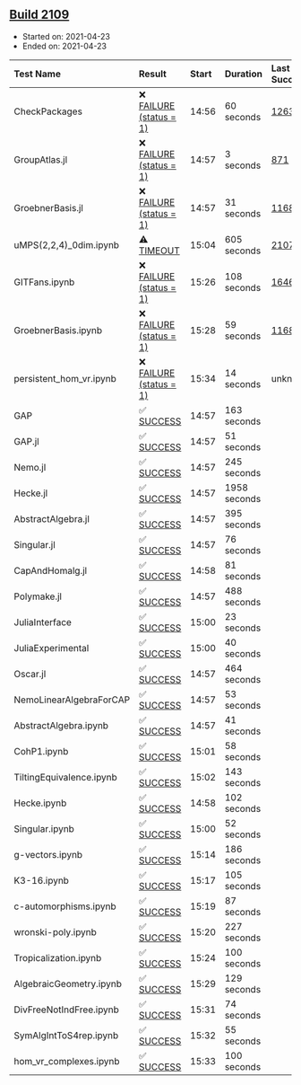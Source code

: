 ## [Build 2109](https://oscarci.mathematik.uni-kl.de/job/oscar-stable/2109/)

* Started on: 2021-04-23
* Ended on: 2021-04-23

| Test Name    | Result | Start | Duration | Last Success | First Failure |
|:-------------|:-------|:------|:---------|:-------------|:--------------|
| CheckPackages | ❌ [FAILURE (status = 1)](https://oscarci.mathematik.uni-kl.de/job/oscar-stable/2109/artifact/logs/build-2109/CheckPackages.log) | 14:56 | 60 seconds | [1263](https://oscarci.mathematik.uni-kl.de/job/oscar-stable/1263/) | [1264](https://oscarci.mathematik.uni-kl.de/job/oscar-stable/1264/) |
| GroupAtlas.jl | ❌ [FAILURE (status = 1)](https://oscarci.mathematik.uni-kl.de/job/oscar-stable/2109/artifact/logs/build-2109/GroupAtlas.jl.log) | 14:57 | 3 seconds | [871](https://oscarci.mathematik.uni-kl.de/job/oscar-stable/871/) | [872](https://oscarci.mathematik.uni-kl.de/job/oscar-stable/872/) |
| GroebnerBasis.jl | ❌ [FAILURE (status = 1)](https://oscarci.mathematik.uni-kl.de/job/oscar-stable/2109/artifact/logs/build-2109/GroebnerBasis.jl.log) | 14:57 | 31 seconds | [1168](https://oscarci.mathematik.uni-kl.de/job/oscar-stable/1168/) | [1169](https://oscarci.mathematik.uni-kl.de/job/oscar-stable/1169/) |
| uMPS(2,2,4)_0dim.ipynb | ⚠ [TIMEOUT](https://oscarci.mathematik.uni-kl.de/job/oscar-stable/2109/artifact/logs/build-2109/uMPS-2-2-4-_0dim.ipynb.log) | 15:04 | 605 seconds | [2107](https://oscarci.mathematik.uni-kl.de/job/oscar-stable/2107/) | [2108](https://oscarci.mathematik.uni-kl.de/job/oscar-stable/2108/) |
| GITFans.ipynb | ❌ [FAILURE (status = 1)](https://oscarci.mathematik.uni-kl.de/job/oscar-stable/2109/artifact/logs/build-2109/GITFans.ipynb.log) | 15:26 | 108 seconds | [1646](https://oscarci.mathematik.uni-kl.de/job/oscar-stable/1646/) | [1647](https://oscarci.mathematik.uni-kl.de/job/oscar-stable/1647/) |
| GroebnerBasis.ipynb | ❌ [FAILURE (status = 1)](https://oscarci.mathematik.uni-kl.de/job/oscar-stable/2109/artifact/logs/build-2109/GroebnerBasis.ipynb.log) | 15:28 | 59 seconds | [1168](https://oscarci.mathematik.uni-kl.de/job/oscar-stable/1168/) | [1169](https://oscarci.mathematik.uni-kl.de/job/oscar-stable/1169/) |
| persistent_hom_vr.ipynb | ❌ [FAILURE (status = 1)](https://oscarci.mathematik.uni-kl.de/job/oscar-stable/2109/artifact/logs/build-2109/persistent_hom_vr.ipynb.log) | 15:34 | 14 seconds | unknown | unknown |
| GAP | ✅ [SUCCESS](https://oscarci.mathematik.uni-kl.de/job/oscar-stable/2109/artifact/logs/build-2109/GAP.log) | 14:57 | 163 seconds |  |  |
| GAP.jl | ✅ [SUCCESS](https://oscarci.mathematik.uni-kl.de/job/oscar-stable/2109/artifact/logs/build-2109/GAP.jl.log) | 14:57 | 51 seconds |  |  |
| Nemo.jl | ✅ [SUCCESS](https://oscarci.mathematik.uni-kl.de/job/oscar-stable/2109/artifact/logs/build-2109/Nemo.jl.log) | 14:57 | 245 seconds |  |  |
| Hecke.jl | ✅ [SUCCESS](https://oscarci.mathematik.uni-kl.de/job/oscar-stable/2109/artifact/logs/build-2109/Hecke.jl.log) | 14:57 | 1958 seconds |  |  |
| AbstractAlgebra.jl | ✅ [SUCCESS](https://oscarci.mathematik.uni-kl.de/job/oscar-stable/2109/artifact/logs/build-2109/AbstractAlgebra.jl.log) | 14:57 | 395 seconds |  |  |
| Singular.jl | ✅ [SUCCESS](https://oscarci.mathematik.uni-kl.de/job/oscar-stable/2109/artifact/logs/build-2109/Singular.jl.log) | 14:57 | 76 seconds |  |  |
| CapAndHomalg.jl | ✅ [SUCCESS](https://oscarci.mathematik.uni-kl.de/job/oscar-stable/2109/artifact/logs/build-2109/CapAndHomalg.jl.log) | 14:58 | 81 seconds |  |  |
| Polymake.jl | ✅ [SUCCESS](https://oscarci.mathematik.uni-kl.de/job/oscar-stable/2109/artifact/logs/build-2109/Polymake.jl.log) | 14:57 | 488 seconds |  |  |
| JuliaInterface | ✅ [SUCCESS](https://oscarci.mathematik.uni-kl.de/job/oscar-stable/2109/artifact/logs/build-2109/JuliaInterface.log) | 15:00 | 23 seconds |  |  |
| JuliaExperimental | ✅ [SUCCESS](https://oscarci.mathematik.uni-kl.de/job/oscar-stable/2109/artifact/logs/build-2109/JuliaExperimental.log) | 15:00 | 40 seconds |  |  |
| Oscar.jl | ✅ [SUCCESS](https://oscarci.mathematik.uni-kl.de/job/oscar-stable/2109/artifact/logs/build-2109/Oscar.jl.log) | 14:57 | 464 seconds |  |  |
| NemoLinearAlgebraForCAP | ✅ [SUCCESS](https://oscarci.mathematik.uni-kl.de/job/oscar-stable/2109/artifact/logs/build-2109/NemoLinearAlgebraForCAP.log) | 14:57 | 53 seconds |  |  |
| AbstractAlgebra.ipynb | ✅ [SUCCESS](https://oscarci.mathematik.uni-kl.de/job/oscar-stable/2109/artifact/logs/build-2109/AbstractAlgebra.ipynb.log) | 14:57 | 41 seconds |  |  |
| CohP1.ipynb | ✅ [SUCCESS](https://oscarci.mathematik.uni-kl.de/job/oscar-stable/2109/artifact/logs/build-2109/CohP1.ipynb.log) | 15:01 | 58 seconds |  |  |
| TiltingEquivalence.ipynb | ✅ [SUCCESS](https://oscarci.mathematik.uni-kl.de/job/oscar-stable/2109/artifact/logs/build-2109/TiltingEquivalence.ipynb.log) | 15:02 | 143 seconds |  |  |
| Hecke.ipynb | ✅ [SUCCESS](https://oscarci.mathematik.uni-kl.de/job/oscar-stable/2109/artifact/logs/build-2109/Hecke.ipynb.log) | 14:58 | 102 seconds |  |  |
| Singular.ipynb | ✅ [SUCCESS](https://oscarci.mathematik.uni-kl.de/job/oscar-stable/2109/artifact/logs/build-2109/Singular.ipynb.log) | 15:00 | 52 seconds |  |  |
| g-vectors.ipynb | ✅ [SUCCESS](https://oscarci.mathematik.uni-kl.de/job/oscar-stable/2109/artifact/logs/build-2109/g-vectors.ipynb.log) | 15:14 | 186 seconds |  |  |
| K3-16.ipynb | ✅ [SUCCESS](https://oscarci.mathematik.uni-kl.de/job/oscar-stable/2109/artifact/logs/build-2109/K3-16.ipynb.log) | 15:17 | 105 seconds |  |  |
| c-automorphisms.ipynb | ✅ [SUCCESS](https://oscarci.mathematik.uni-kl.de/job/oscar-stable/2109/artifact/logs/build-2109/c-automorphisms.ipynb.log) | 15:19 | 87 seconds |  |  |
| wronski-poly.ipynb | ✅ [SUCCESS](https://oscarci.mathematik.uni-kl.de/job/oscar-stable/2109/artifact/logs/build-2109/wronski-poly.ipynb.log) | 15:20 | 227 seconds |  |  |
| Tropicalization.ipynb | ✅ [SUCCESS](https://oscarci.mathematik.uni-kl.de/job/oscar-stable/2109/artifact/logs/build-2109/Tropicalization.ipynb.log) | 15:24 | 100 seconds |  |  |
| AlgebraicGeometry.ipynb | ✅ [SUCCESS](https://oscarci.mathematik.uni-kl.de/job/oscar-stable/2109/artifact/logs/build-2109/AlgebraicGeometry.ipynb.log) | 15:29 | 129 seconds |  |  |
| DivFreeNotIndFree.ipynb | ✅ [SUCCESS](https://oscarci.mathematik.uni-kl.de/job/oscar-stable/2109/artifact/logs/build-2109/DivFreeNotIndFree.ipynb.log) | 15:31 | 74 seconds |  |  |
| SymAlgIntToS4rep.ipynb | ✅ [SUCCESS](https://oscarci.mathematik.uni-kl.de/job/oscar-stable/2109/artifact/logs/build-2109/SymAlgIntToS4rep.ipynb.log) | 15:32 | 55 seconds |  |  |
| hom_vr_complexes.ipynb | ✅ [SUCCESS](https://oscarci.mathematik.uni-kl.de/job/oscar-stable/2109/artifact/logs/build-2109/hom_vr_complexes.ipynb.log) | 15:33 | 100 seconds |  |  |
